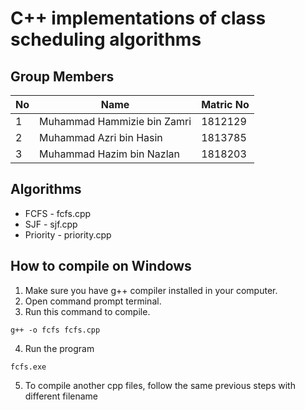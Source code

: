 # C++ implementations of class scheduling algorithms

## Group Members
| No | Name                        | Matric No |
|----|-----------------------------|-----------|
| 1  | Muhammad Hammizie bin Zamri | 1812129   |
| 2  | Muhammad Azri bin Hasin     | 1813785   |
| 3  | Muhammad Hazim bin Nazlan   | 1818203   |

## Algorithms
* FCFS - fcfs.cpp
* SJF - sjf.cpp
* Priority - priority.cpp

## How to compile on Windows
1. Make sure you have g++ compiler installed in your computer.
2. Open command prompt terminal.
3. Run this command to compile.
```
g++ -o fcfs fcfs.cpp
```
4. Run the program
```
fcfs.exe
```
5. To compile another cpp files, follow the same previous steps with different filename